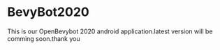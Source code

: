 # BevyBot2020
This is our OpenBevybot 2020 android application.latest version will be comming soon.thank you
